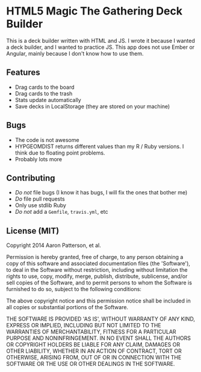 # HTML5 Magic The Gathering Deck Builder

This is a deck builder written with HTML and JS.  I wrote it because I wanted a
deck builder, and I wanted to practice JS.  This app does not use Ember or
Angular, mainly because I don't know how to use them.

## Features

* Drag cards to the board
* Drag cards to the trash
* Stats update automatically
* Save decks in LocalStorage (they are stored on your machine)

## Bugs

* The code is not awesome
* HYPGEOMDIST returns different values than my R / Ruby versions. I think due to
  floating point problems.
* Probably lots more

## Contributing

* *Do not* file bugs (I know it has bugs, I will fix the ones that bother me)
* *Do* file pull requests
* Only use stdlib Ruby
* *Do not* add a `Gemfile`, `travis.yml`, etc

## License (MIT)

Copyright 2014 Aaron Patterson, et al.

Permission is hereby granted, free of charge, to any person obtaining
a copy of this software and associated documentation files (the
'Software'), to deal in the Software without restriction, including
without limitation the rights to use, copy, modify, merge, publish,
distribute, sublicense, and/or sell copies of the Software, and to
permit persons to whom the Software is furnished to do so, subject to
the following conditions:

The above copyright notice and this permission notice shall be
included in all copies or substantial portions of the Software.

THE SOFTWARE IS PROVIDED 'AS IS', WITHOUT WARRANTY OF ANY KIND,
EXPRESS OR IMPLIED, INCLUDING BUT NOT LIMITED TO THE WARRANTIES OF
MERCHANTABILITY, FITNESS FOR A PARTICULAR PURPOSE AND NONINFRINGEMENT.
IN NO EVENT SHALL THE AUTHORS OR COPYRIGHT HOLDERS BE LIABLE FOR ANY
CLAIM, DAMAGES OR OTHER LIABILITY, WHETHER IN AN ACTION OF CONTRACT,
TORT OR OTHERWISE, ARISING FROM, OUT OF OR IN CONNECTION WITH THE
SOFTWARE OR THE USE OR OTHER DEALINGS IN THE SOFTWARE.
